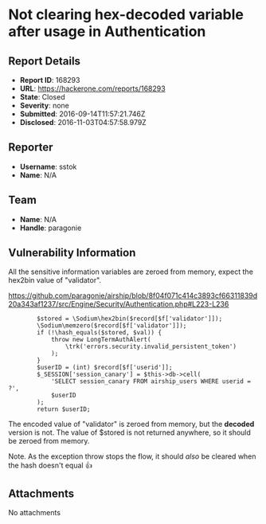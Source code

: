 # Not clearing hex-decoded variable after usage in Authentication

## Report Details
- **Report ID**: 168293
- **URL**: https://hackerone.com/reports/168293
- **State**: Closed
- **Severity**: none
- **Submitted**: 2016-09-14T11:57:21.746Z
- **Disclosed**: 2016-11-03T04:57:58.979Z

## Reporter
- **Username**: sstok
- **Name**: N/A

## Team
- **Name**: N/A
- **Handle**: paragonie

## Vulnerability Information
All the sensitive information variables are zeroed from memory, expect the hex2bin value of "validator".

https://github.com/paragonie/airship/blob/8f04f071c414c3893cf66311839d20a343af1237/src/Engine/Security/Authentication.php#L223-L236

```
        $stored = \Sodium\hex2bin($record[$f['validator']]);
        \Sodium\memzero($record[$f['validator']]);
        if (!\hash_equals($stored, $val)) {
            throw new LongTermAuthAlert(
                \trk('errors.security.invalid_persistent_token')
            );
        }
        $userID = (int) $record[$f['userid']];
        $_SESSION['session_canary'] = $this->db->cell(
            'SELECT session_canary FROM airship_users WHERE userid = ?',
            $userID
        );
        return $userID;
```

The encoded value of "validator" is zeroed from memory, but the **decoded** version is not.
The value of $stored is not returned anywhere, so it should be zeroed from memory.

Note. As the exception throw stops the flow, it should *also* be cleared when the hash doesn't equal 👍

## Attachments
No attachments
